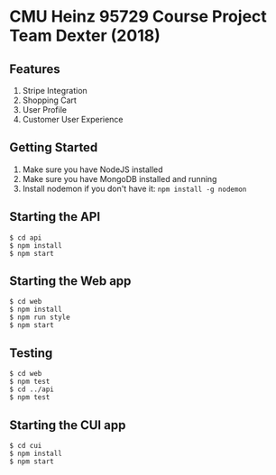 CMU Heinz 95729 Course Project Team Dexter (2018)
=======================================

## Features
1. Stripe Integration
1. Shopping Cart
1. User Profile
1. Customer User Experience

## Getting Started

1. Make sure you have NodeJS installed
1. Make sure you have MongoDB installed and running
1. Install nodemon if you don't have it: `npm install -g nodemon`

## Starting the API

```Shell
$ cd api
$ npm install
$ npm start
```

## Starting the Web app

```Shell
$ cd web
$ npm install
$ npm run style
$ npm start
```

## Testing
```Shell
$ cd web
$ npm test
$ cd ../api
$ npm test
```

## Starting the CUI app

```Shell
$ cd cui
$ npm install
$ npm start
```
